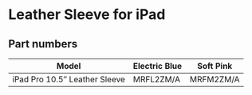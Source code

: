 # Leather Sleeve for iPad

## Part numbers

| Model | Electric Blue | Soft Pink |
|-------|-----|-----|
| iPad Pro 10.5″ Leather Sleeve  | MRFL2ZM/A | MRFM2ZM/A |
